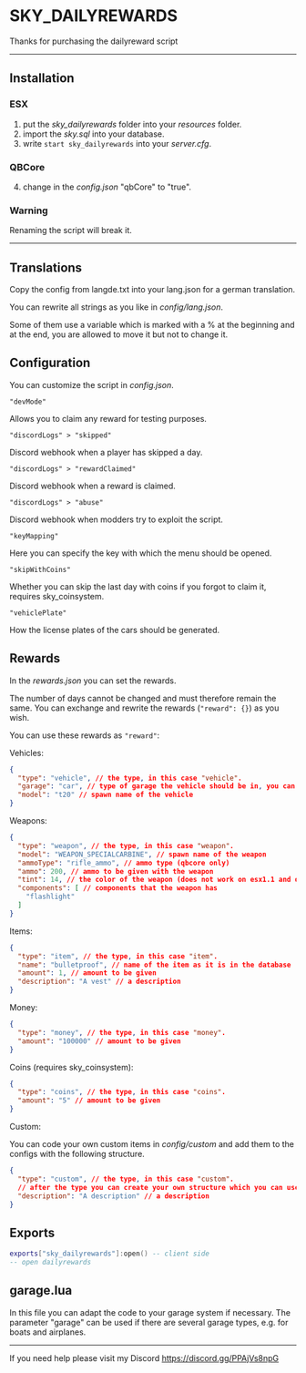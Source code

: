 # SKY_DAILYREWARDS

Thanks for purchasing the dailyreward script

---

## Installation

### ESX

1. put the *sky_dailyrewards* folder into your *resources* folder.
2. import the *sky.sql* into your database.
3. write `start sky_dailyrewards` into your *server.cfg*.

### QBCore

4. change in the *config.json* "qbCore" to "true".

### Warning

Renaming the script will break it.

---
 
## Translations

Copy the config from langde.txt into your lang.json for a german translation.

You can rewrite all strings as you like in *config/lang.json*.

Some of them use a variable which is marked with a % at the beginning and at the end, you are allowed to move it but not to change it.

## Configuration

You can customize the script in *config.json*.

`"devMode"`

Allows you to claim any reward for testing purposes.

`"discordLogs" > "skipped"`

Discord webhook when a player has skipped a day.

`"discordLogs" > "rewardClaimed"`

Discord webhook when a reward is claimed.

`"discordLogs" > "abuse"`

Discord webhook when modders try to exploit the script.  

`"keyMapping"`

Here you can specify the key with which the menu should be opened.

`"skipWithCoins"`

Whether you can skip the last day with coins if you forgot to claim it, requires sky_coinsystem.

`"vehiclePlate"`

How the license plates of the cars should be generated.

## Rewards

In the *rewards.json* you can set the rewards.

The number of days cannot be changed and must therefore remain the same.
You can exchange and rewrite the rewards (`"reward": {}`) as you wish.

You can use these rewards as `"reward"`:

Vehicles:

```json
{
  "type": "vehicle", // the type, in this case "vehicle". 
  "garage": "car", // type of garage the vehicle should be in, you can use it in garage.lua
  "model": "t20" // spawn name of the vehicle
}
```

Weapons:

```json
{
  "type": "weapon", // the type, in this case "weapon".
  "model": "WEAPON_SPECIALCARBINE", // spawn name of the weapon
  "ammoType": "rifle_ammo", // ammo type (qbcore only)
  "ammo": 200, // ammo to be given with the weapon
  "tint": 14, // the color of the weapon (does not work on esx1.1 and qbcore)
  "components": [ // components that the weapon has
    "flashlight"
  ]
}
```

Items:

```json
{
  "type": "item", // the type, in this case "item".
  "name": "bulletproof", // name of the item as it is in the database
  "amount": 1, // amount to be given
  "description": "A vest" // a description
}
```

Money:

```json
{
  "type": "money", // the type, in this case "money".
  "amount": "100000" // amount to be given
}
```


Coins (requires sky_coinsystem):

```json
{
  "type": "coins", // the type, in this case "coins".
  "amount": "5" // amount to be given
}
```

Custom:

You can code your own custom items in *config/custom* and add them to the configs with the following structure.

```json
{
  "type": "custom", // the type, in this case "custom".
  // after the type you can create your own structure which you can use in the code
  "description": "A description" // a description
}
```

## Exports

```lua
exports["sky_dailyrewards"]:open() -- client side
-- open dailyrewards
```

## garage.lua

In this file you can adapt the code to your garage system if necessary.
The parameter "garage" can be used if there are several garage types, e.g. for boats and airplanes.

---

If you need help please visit my Discord
https://discord.gg/PPAjVs8npG
